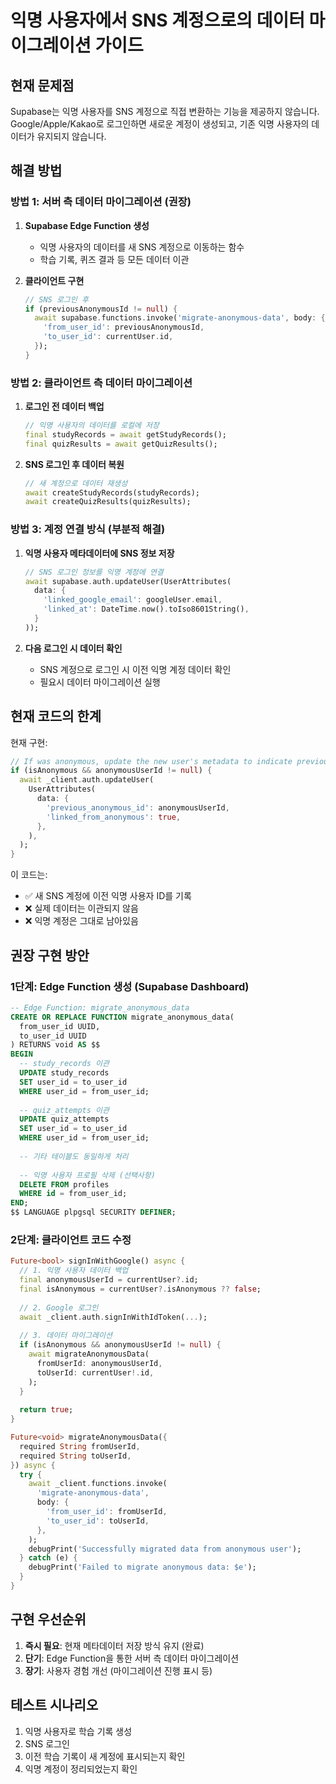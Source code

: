 # 익명 사용자에서 SNS 계정으로의 데이터 마이그레이션 가이드

## 현재 문제점

Supabase는 익명 사용자를 SNS 계정으로 직접 변환하는 기능을 제공하지 않습니다. 
Google/Apple/Kakao로 로그인하면 새로운 계정이 생성되고, 기존 익명 사용자의 데이터가 유지되지 않습니다.

## 해결 방법

### 방법 1: 서버 측 데이터 마이그레이션 (권장)

1. **Supabase Edge Function 생성**
   - 익명 사용자의 데이터를 새 SNS 계정으로 이동하는 함수
   - 학습 기록, 퀴즈 결과 등 모든 데이터 이관

2. **클라이언트 구현**
   ```dart
   // SNS 로그인 후
   if (previousAnonymousId != null) {
     await supabase.functions.invoke('migrate-anonymous-data', body: {
       'from_user_id': previousAnonymousId,
       'to_user_id': currentUser.id,
     });
   }
   ```

### 방법 2: 클라이언트 측 데이터 마이그레이션

1. **로그인 전 데이터 백업**
   ```dart
   // 익명 사용자의 데이터를 로컬에 저장
   final studyRecords = await getStudyRecords();
   final quizResults = await getQuizResults();
   ```

2. **SNS 로그인 후 데이터 복원**
   ```dart
   // 새 계정으로 데이터 재생성
   await createStudyRecords(studyRecords);
   await createQuizResults(quizResults);
   ```

### 방법 3: 계정 연결 방식 (부분적 해결)

1. **익명 사용자 메타데이터에 SNS 정보 저장**
   ```dart
   // SNS 로그인 정보를 익명 계정에 연결
   await supabase.auth.updateUser(UserAttributes(
     data: {
       'linked_google_email': googleUser.email,
       'linked_at': DateTime.now().toIso8601String(),
     }
   ));
   ```

2. **다음 로그인 시 데이터 확인**
   - SNS 계정으로 로그인 시 이전 익명 계정 데이터 확인
   - 필요시 데이터 마이그레이션 실행

## 현재 코드의 한계

현재 구현:
```dart
// If was anonymous, update the new user's metadata to indicate previous anonymous ID
if (isAnonymous && anonymousUserId != null) {
  await _client.auth.updateUser(
    UserAttributes(
      data: {
        'previous_anonymous_id': anonymousUserId,
        'linked_from_anonymous': true,
      },
    ),
  );
}
```

이 코드는:
- ✅ 새 SNS 계정에 이전 익명 사용자 ID를 기록
- ❌ 실제 데이터는 이관되지 않음
- ❌ 익명 계정은 그대로 남아있음

## 권장 구현 방안

### 1단계: Edge Function 생성 (Supabase Dashboard)

```sql
-- Edge Function: migrate_anonymous_data
CREATE OR REPLACE FUNCTION migrate_anonymous_data(
  from_user_id UUID,
  to_user_id UUID
) RETURNS void AS $$
BEGIN
  -- study_records 이관
  UPDATE study_records 
  SET user_id = to_user_id 
  WHERE user_id = from_user_id;
  
  -- quiz_attempts 이관
  UPDATE quiz_attempts 
  SET user_id = to_user_id 
  WHERE user_id = from_user_id;
  
  -- 기타 테이블도 동일하게 처리
  
  -- 익명 사용자 프로필 삭제 (선택사항)
  DELETE FROM profiles 
  WHERE id = from_user_id;
END;
$$ LANGUAGE plpgsql SECURITY DEFINER;
```

### 2단계: 클라이언트 코드 수정

```dart
Future<bool> signInWithGoogle() async {
  // 1. 익명 사용자 데이터 백업
  final anonymousUserId = currentUser?.id;
  final isAnonymous = currentUser?.isAnonymous ?? false;
  
  // 2. Google 로그인
  await _client.auth.signInWithIdToken(...);
  
  // 3. 데이터 마이그레이션
  if (isAnonymous && anonymousUserId != null) {
    await migrateAnonymousData(
      fromUserId: anonymousUserId,
      toUserId: currentUser!.id,
    );
  }
  
  return true;
}

Future<void> migrateAnonymousData({
  required String fromUserId,
  required String toUserId,
}) async {
  try {
    await _client.functions.invoke(
      'migrate-anonymous-data',
      body: {
        'from_user_id': fromUserId,
        'to_user_id': toUserId,
      },
    );
    debugPrint('Successfully migrated data from anonymous user');
  } catch (e) {
    debugPrint('Failed to migrate anonymous data: $e');
  }
}
```

## 구현 우선순위

1. **즉시 필요**: 현재 메타데이터 저장 방식 유지 (완료)
2. **단기**: Edge Function을 통한 서버 측 데이터 마이그레이션
3. **장기**: 사용자 경험 개선 (마이그레이션 진행 표시 등)

## 테스트 시나리오

1. 익명 사용자로 학습 기록 생성
2. SNS 로그인
3. 이전 학습 기록이 새 계정에 표시되는지 확인
4. 익명 계정이 정리되었는지 확인